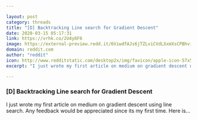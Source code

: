 ```yaml
---

layout: post
category: threads
title: "[D] Backtracking Line search for Gradient Descent"
date: 2020-03-15 05:17:31
link: https://vrhk.co/2U4y6F6
image: https://external-preview.redd.it/6ViwdfAJs6jTZLviCVdLXxmXsCPBhvirftAL7w1FTWw.jpg?width=1200&height=628.272251309&auto=webp&crop=1200:628.272251309,smart&s=d3a99159deb96532df8ac477ba4393e070e5b582
domain: reddit.com
author: "reddit"
icon: http://www.redditstatic.com/desktop2x/img/favicon/apple-icon-57x57.png
excerpt: "I just wrote my first article on medium on gradient descent using line search. Any feedback would be appreciated since its my first time. Here is..."

---
```


### [D] Backtracking Line search for Gradient Descent

I just wrote my first article on medium on gradient descent using line search. Any feedback would be appreciated since its my first time. Here is...